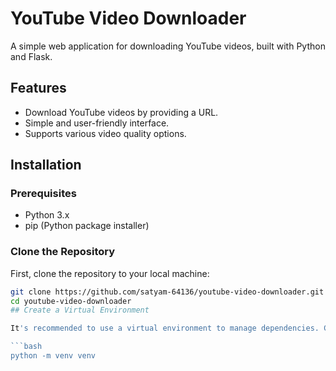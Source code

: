 # YouTube Video Downloader

A simple web application for downloading YouTube videos, built with Python and Flask.

## Features

- Download YouTube videos by providing a URL.
- Simple and user-friendly interface.
- Supports various video quality options.

## Installation

### Prerequisites

- Python 3.x
- pip (Python package installer)

### Clone the Repository

First, clone the repository to your local machine:

```bash
git clone https://github.com/satyam-64136/youtube-video-downloader.git
cd youtube-video-downloader
## Create a Virtual Environment

It's recommended to use a virtual environment to manage dependencies. Create and activate a virtual environment:

```bash
python -m venv venv

